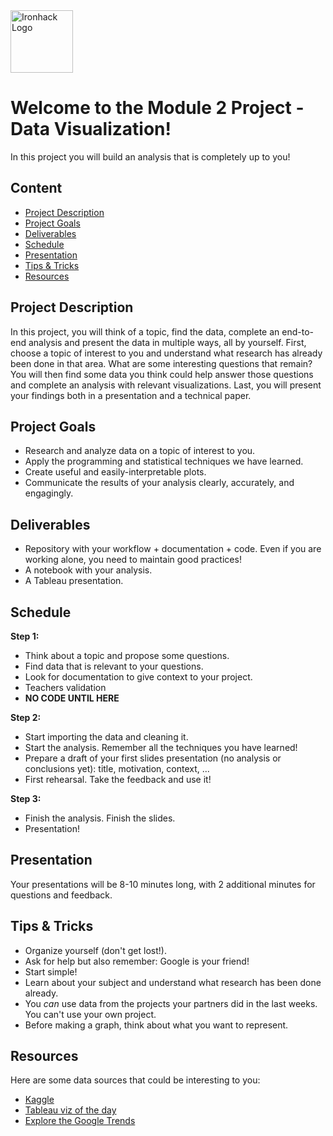 <img src="https://bit.ly/2VnXWr2" alt="Ironhack Logo" width="100"/>

# Welcome to the Module 2 Project - Data Visualization!
In this project you will build an analysis that is completely up to you!

## Content
- [Project Description](#project-description)
- [Project Goals](#project-goals)
- [Deliverables](#deliverables)
- [Schedule](#schedule)
- [Presentation](#presentation)
- [Tips & Tricks](#tips-&-tricks)
- [Resources](#resources)

<a name="project-description"></a>

## Project Description
In this project, you will think of a topic, find the data, complete an end-to-end analysis and present the data in multiple ways, all by yourself. First, choose a topic of interest to you and understand what research has already been done in that area. What are some interesting questions that remain? You will then find some data you think could help answer those questions and complete an analysis with relevant visualizations. Last, you will present your findings both in a presentation and a technical paper. 

<a name="project-goals"></a>

## Project Goals
* Research and analyze data on a topic of interest to you.
* Apply the programming and statistical techniques we have learned. 
* Create useful and easily-interpretable plots.
* Communicate the results of your analysis clearly, accurately, and engagingly. 

<a name="deliverables"></a>

## Deliverables
* Repository with your workflow + documentation + code. Even if you are working alone, you need to maintain good practices!
* A notebook with your analysis.
* A Tableau presentation.

<a name="schedule"></a>

## Schedule
**Step 1:**
* Think about a topic and propose some questions. 
* Find data that is relevant to your questions. 
* Look for documentation to give context to your project.
* Teachers validation 
* **NO CODE UNTIL HERE**

**Step 2:**
* Start importing the data and cleaning it.
* Start the analysis. Remember all the techniques you have learned!
* Prepare a draft of your first slides presentation (no analysis or conclusions yet): title, motivation, context, ...
* First rehearsal. Take the feedback and use it!

**Step 3:**
* Finish the analysis. Finish the slides.
* Presentation!

<a name="presentation"></a>

## Presentation  
Your presentations will be 8-10 minutes long, with 2 additional minutes for questions and feedback.

<a name="tips-&-tricks"></a>

## Tips & Tricks
* Organize yourself (don't get lost!).
* Ask for help but also remember: Google is your friend!
* Start simple! 
* Learn about your subject and understand what research has been done already.
* You *can* use data from the projects your partners did in the last weeks. You can't use your own project.
* Before making a graph, think about what you want to represent.

<a name="resources"></a>

## Resources
Here are some data sources that could be interesting to you:
* [Kaggle](https://www.kaggle.com/datasets)
* [Tableau viz of the day](https://public.tableau.com/app/discover/viz-of-the-day)
* [Explore the Google Trends](https://trends.google.com/trends/)  
